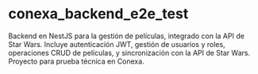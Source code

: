 # conexa_backend_e2e_test
Backend en NestJS para la gestión de películas, integrado con la API de Star Wars. Incluye autenticación JWT, gestión de usuarios y roles, operaciones CRUD de películas, y sincronización con la API de Star Wars. Proyecto para prueba técnica en Conexa.
